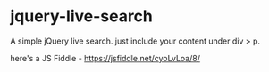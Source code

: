 # jquery-live-search


A simple jQuery live search. 
just include your content under div > p.

here's a JS Fiddle - https://jsfiddle.net/cyoLvLoa/8/ 
